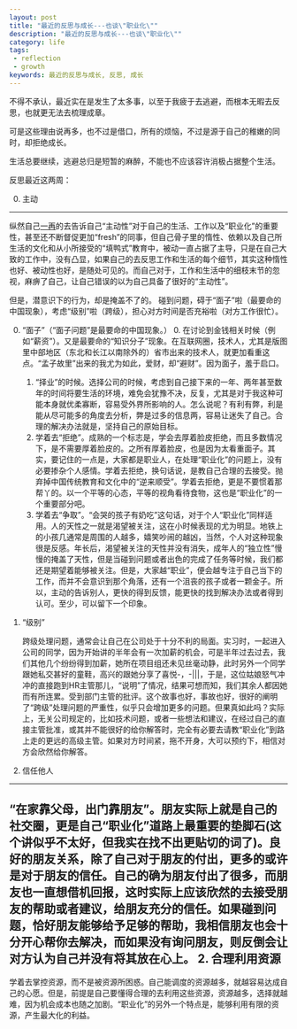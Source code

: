 ```yaml
---
layout: post
title: "最近的反思与成长---也谈\"职业化\""
description: "最近的反思与成长---也谈\"职业化\""
category: life
tags:
 - reflection
 - growth
keywords: 最近的反思与成长, 反思, 成长
---
```

不得不承认，最近实在是发生了太多事，以至于我疲于去逃避，而根本无暇去反思，也就更无法去梳理成章。

可是这些理由说再多，也不过是借口，所有的烦恼，不过是源于自己的稚嫩的同时，却拒绝成长。

生活总要继续，逃避总归是短暂的麻醉，不能也不应该容许消极占据整个生活。

反思最近这两周：

0. 主动
---
纵然自己[一再](http://stupig.me/blog/2012/05/07/thoughts-after-read-about-professionalization/)的去告诉自己“主动性”对于自己的生活、工作以及“职业化”的重要性，甚至还不断督促更加“fresh”的同事，但自己骨子里的惰性、依赖以及自己所生活的文化和从小所接受的“填鸭式”教育中，被动一直占据了主导，只是在自己大致的工作中，没有凸显，如果自己的去反思工作和生活的每个细节，其实这种惰性也好、被动性也好，是随处可见的。而自己对于，工作和生活中的细枝末节的忽视，麻痹了自己，让自己错误的以为自己具备了很好的“主动性”。

但是，潜意识下的行为，却是掩盖不了的。
碰到问题，碍于“面子”啦（最要命的中国现象），考虑“级别”啦（跨级），担心对方时间是否充裕啦（对方工作很忙）。

 0. “面子”（“面子问题”是最要命的中国现象。）
    0. 在讨论到金钱相关时候（例如“薪资”）。又是最要命的“知识分子”现象。在互联网圈，技术人，尤其是版图里中部地区（东北和长江以南除外的）省市出来的技术人，就更加看重这点。“孟子故里”出来的我尤为如此，爱财，却“避财”。因为面子，羞于启口。
    1. “择业”的时候。选择公司的时候，考虑到自己接下来的一年、两年甚至数年的时间将要生活的环境，难免会犹豫不决，反复，尤其是对于我这种可能本身就优柔寡断，容易受外界所影响的人。怎么说呢？有利有弊，利是能从尽可能多的角度去分析，弊是过多的信息两，容易让迷失了自己。合理的解决办法就是，坚持自己的原始目标。
    2. 学着去“拒绝”。成熟的一个标志是，学会去厚着脸皮拒绝，而且多数情况下，是不需要厚着脸皮的。之所有厚着脸皮，也是因为太看重面子。其实，要记住的一点是，大家都是职业人，在处理“职业化”的问题上，没有必要掺杂个人感情。学着去拒绝，换句话说，是教自己合理的去接受。抛弃掉中国传统教育和文化中的“逆来顺受”。学着去拒绝，更是不要惯着那帮丫的。以一个平等的心态，平等的视角看待食物，这也是“职业化”的一个重要部分吧。
    3. 学着去“争取”。“会哭的孩子有奶吃”这句话，对于个人“职业化”同样适用。人的天性之一就是渴望被关注，这在小时候表现的尤为明显。地铁上的小孩几通常是周围的人越多，嬉笑吵闹的越凶，当然，个人对这种现象很是反感。年长后，渴望被关注的天性并没有消失，成年人的“独立性”慢慢的掩盖了天性，但是当碰到问题或者出色的完成了任务等时候，我们都还是期望着能够被关注。但是，大家越“职业”，便会越专注于自己当下的工作，而并不会意识到那个角落，还有一个沮丧的孩子或者一颗金子。所以，主动的告诉别人，更快的得到反馈，能更快的找到解决办法或者得到认可。至少，可以留下一个印象。
 1. “级别”

    跨级处理问题，通常会让自己在公司处于十分不利的局面。实习时，一起进入公司的同学，因为开始讲的半年会有一次加薪的机会，可是半年过去过去，我们其他几个纷纷得到加薪，她所在项目组还未见丝毫动静，此时另外一个同学跟她私交甚好的童鞋，高兴的跟她分享了喜悦-，-|||，于是，这位姑娘怒气冲冲的直接跑到HR主管那儿，“说明”了情况，结果可想而知，我们其余人都因她而有所连累。受到部门主管的批评。这个故事也好，事故也好，很好的阐明了“跨级”处理问题的严重性，似乎只会增加更多的问题。但果真如此吗？实际上，无关公司规定的，比如技术问题，或者一些想法和建议，在经过自己的直接主管批准，或其并不能很好的给你解答时，完全有必要去请教“职业化”到路上走的更远的高级主管。如果对方时间紧，拖不开身，大可以预约下，相信对方会欣然给你解答。

1. 信任他人
---
“在家靠父母，出门靠朋友”。朋友实际上就是自己的社交圈，更是自己“职业化”道路上最重要的垫脚石(这个讲似乎不太好，但我实在找不出更贴切的词了)。良好的朋友关系，除了自己对于朋友的付出，更多的或许是对于朋友的信任。自己的确为朋友付出了很多，而朋友也一直想借机回报，这时实际上应该欣然的去接受朋友的帮助或者建议，给朋友充分的信任。如果碰到问题，恰好朋友能够给予足够的帮助，我相信朋友也会十分开心帮你去解决，而如果没有询问朋友，则反倒会让对方认为自己并没有将其放在心上。
2. 合理利用资源
---
学着去掌控资源，而不是被资源所困惑。自己能调度的资源越多，就越容易达成自己的心愿。但是，前提是自己要懂得合理的去利用这些资源，资源越多，选择就越难，因为机会成本也随之加剧。“职业化”的另外一个特点是，能够利用有限的资源，产生最大化的利益。

